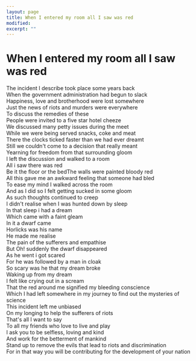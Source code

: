 ```yaml
---
layout: page
title: When I entered my room all I saw was red
modified:
excerpt: ""
---
```


# When I entered my room all I saw was red

The incident I describe took place some years back<br/>
When the government administration had begun to slack<br/>
Happiness, love and brotherhood were lost somewhere<br/>
Just the news of riots and murders were everywhere<br/>
To discuss the remedies of these<br/>
People were invited to a five star hotel cheeze<br/>
We discussed many petty issues during the meet<br/>
While we were being served snacks, coke and meat<br/>
There the clocks ticked faster than we had ever dreamt<br/>
Still we couldn't come to a decision that really meant<br/>
Yearning for freedom from that surrounding gloom<br/>
I left the discussion and walked to a room<br/>
All i saw there was red<br/>
Be it the floor or the bedThe walls were painted bloody red<br/>
All this gave me an awkward feeling that someone had bled<br/>
To ease my mind I walked across the room<br/>
And as I did so I felt getting sucked in some gloom<br/>
As such thoughts continued to creep<br/>
I didn't realise when I was hunted down by sleep<br/>
In that sleep i had a dream<br/>
Which came with a faint gleam<br/>
In it a dwarf came<br/>
Horlicks was his name<br/>
He made me realise<br/>
The pain of the sufferers and empathise<br/>
But Oh! suddenly the dwarf disappeared<br/>
As he went i got scared<br/>
For he was followed by a man in cloak<br/>
So scary was he that my dream broke<br/>
Waking up from my dream<br/>
I felt like crying out in a scream<br/>
That the red around me signified my bleeding conscience<br/>
Which I had left somewhere in my journey to find out the mysteries of science<br/>
This incident left me unbiased<br/>
On my longing to help the sufferers of riots<br/>
That's all I want to say<br/>
To all my friends who love to live and play<br/>
I ask you to be selfless, loving and kind<br/>
And work for the betterment of mankind<br/>
Stand up to remove the evils that lead to riots and discrimination<br/>
For in that way you will be contributing for the development of your nation<br/>
